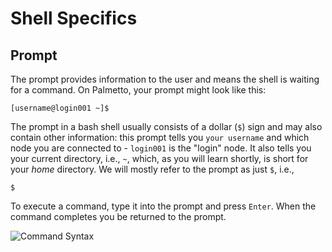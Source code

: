 # Shell Specifics

## Prompt

The prompt provides information to the user and means the shell is waiting for a command. On Palmetto, your prompt might look like this:

```
[username@login001 ~]$
```

The prompt in a bash shell usually consists of a dollar (`$`) sign and may also contain other information:
this prompt tells you `your username` and which node
you are connected to -
`login001` is the "login" node.
It also tells you your current directory,
i.e., `~`, which, as you will learn shortly,
is short for your *home* directory.
We will mostly refer to the prompt as just `$`, i.e.,

~~~
$
~~~

To execute a command, type it into the prompt and press `Enter`. When the command completes you be returned to the prompt.

![Command Syntax](../fig/shell_command_syntax.svg)